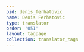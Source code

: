 ```yaml
---
pid: denis_ferhatovic
name: Denis Ferhatovic
type: translator
order: '051'
layout: tagpage
collection: translator_tags
---
```


